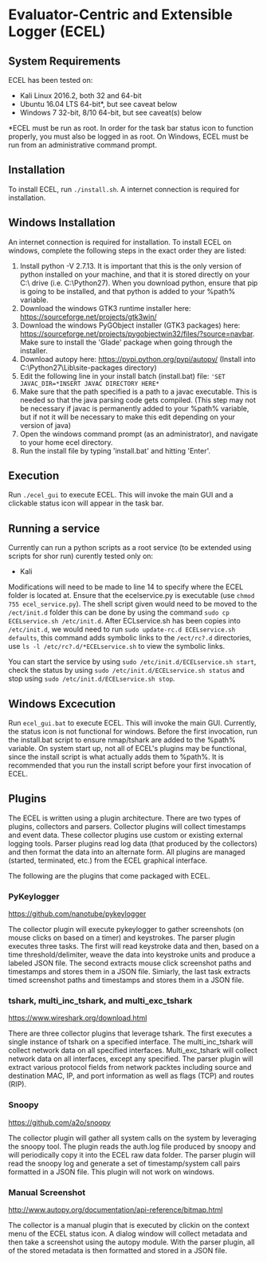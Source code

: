 # Evaluator-Centric and Extensible Logger (ECEL)

## System Requirements
ECEL has been tested on:
* Kali Linux 2016.2, both 32 and 64-bit
* Ubuntu 16.04 LTS 64-bit*, but see caveat below
* Windows 7 32-bit, 8/10 64-bit, but see caveat(s) below

*ECEL must be run as root. In order for the task bar status icon to function properly, you must also be logged in as root.
On Windows, ECEL must be run from an administrative command prompt.

## Installation
To install ECEL, run `./install.sh`. A internet connection is required for installation.

## Windows Installation
An internet connection is required for installation. To install ECEL on windows, complete the following steps in the exact order they are listed:
1. Install python -V 2.7.13. It is important that this is the only version of python installed on your machine, and that it is stored directly on your C:\ drive (i.e. C:\Python27).
When you download python, ensure that pip is going to be installed, and that python is added to your %path% variable.
2. Download the windows GTK3 runtime installer here: https://sourceforge.net/projects/gtk3win/
3. Download the windows PyGObject installer (GTK3 packages) here: https://sourceforge.net/projects/pygobjectwin32/files/?source=navbar. Make sure to install the 'Glade' package when going through the installer.
4. Download autopy here: https://pypi.python.org/pypi/autopy/  (Install into C:\Python27\Lib\site-packages directory)
5. Edit the following line in your  install batch (install.bat) file: `'SET JAVAC_DIR=*INSERT JAVAC DIRECTORY HERE*`
6. Make sure that the path specified is a path to a javac executable. This is needed so that the java parsing code gets compiled. (This step may not be necessary if javac is permanently added to your %path% variable, but if not it will be necessary to make this edit depending on your version of java)
6. Open the windows command prompt (as an administrator), and navigate to your home ecel directory.
7. Run the install file by typing 'install.bat' and hitting 'Enter'.

## Execution
Run `./ecel_gui` to execute ECEL. This will invoke the main GUI and a clickable status icon will appear in the task bar.

## Running a service
Currently can run a python scripts as a root service (to be extended using scripts for shor run) curently tested only on:
* Kali

Modifications will need to be made to line 14 to specify where the ECEL folder is located at. Ensure that the ecelservice.py is executable (use `chmod 755 ecel_service.py`).
The shell script given would need to be moved to the `/ect/init.d` folder this can be done by using the command `sudo cp ECELservice.sh /etc/init.d`. After ECLservice.sh has been copies into `/etc/init.d`, we would need to run `sudo update-rc.d ECELservice.sh defaults`, this command adds symbolic links to the `/ect/rc?.d` directories, use `ls -l /etc/rc?.d/*ECELservice.sh` to view the symbolic links.

You can start the service by using `sudo /etc/init.d/ECELservice.sh start`, check the status by using `sudo /etc/init.d/ECELservice.sh status` and stop using `sudo /etc/init.d/ECELservice.sh stop`.

## Windows Excecution
Run `ecel_gui.bat` to execute ECEL. This will invoke the main GUI. Currently, the status icon is not functional for windows. Before the first invocation, run the install.bat script to ensure nmap/tshark are added to the %path% variable. On system start up, not all of ECEL's plugins may be functional, since the install script is what actually adds them to %path%. It is recommended that you run the install script before your first invocation of ECEL.

## Plugins

The ECEL is written using a plugin architecture. There are two types of plugins, collectors and parsers. Collector plugins will collect timestamps and event data. These collector plugins use custom or existing external
logging tools. Parser plugins read log data (that produced by the collectors) and then format the data into an alternate form. All plugins are managed (started, terminated, etc.) from the ECEL graphical interface.

The following are the plugins that come packaged with ECEL.

### PyKeylogger

https://github.com/nanotube/pykeylogger

The collector plugin will execute pykeylogger to gather screenshots (on mouse clicks on based on a timer) and keystrokes.
The parser plugin executes three tasks. The first will read keystroke data and then, based on a time threshold/delimiter, weave the data into keystroke units and produce a labeled JSON file.
The second extracts mouse click screenshot paths and timestamps and stores them in a JSON file. Simiarly, the last task extracts timed screenshot paths and timestamps and stores them in a JSON file.

### tshark, multi_inc_tshark, and multi_exc_tshark

https://www.wireshark.org/download.html

There are three collector plugins that leverage tshark. The first executes a single instance of tshark on a specified interface. The multi_inc_tshark will collect network data on all specified interfaces. Multi_exc_tshark will collect network data on all interfaces, except any specified.
The parser plugin will extract various protocol fields from network packtes including source and destination MAC, IP, and port information as well as flags (TCP) and routes (RIP).

### Snoopy

https://github.com/a2o/snoopy

The collector plugin will gather all system calls on the system by leveraging the snoopy tool. The plugin reads the auth.log file produced by snoopy and will periodically copy it into the ECEL raw data folder.
The parser plugin will read the snoopy log and generate a set of timestamp/system call pairs formatted in a JSON file. This plugin will not work on windows.

### Manual Screenshot

http://www.autopy.org/documentation/api-reference/bitmap.html

The collector is a manual plugin that is executed by clickin on the context menu of the ECEL status icon. A dialog window will collect metadata and then take a screenshot using the autopy module.
With the parser plugin, all of the stored metadata is then formatted and stored in a JSON file.

